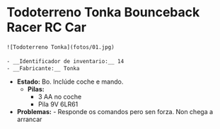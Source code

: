 # Todoterreno Tonka Bounceback Racer RC Car
	
	![Todoterreno Tonka](fotos/01.jpg)

	- __Identificador de inventario:__ 14
	- __Fabricante:__ Tonka
  - __Estado:__ Bo. Inclúde coche e mando. 
	- __Pilas:__
		- 3 AA no coche
		-	Pila 9V 6LR61
  - __Problemas:__
		- Responde os comandos pero sen forza. Non chega a arrancar
